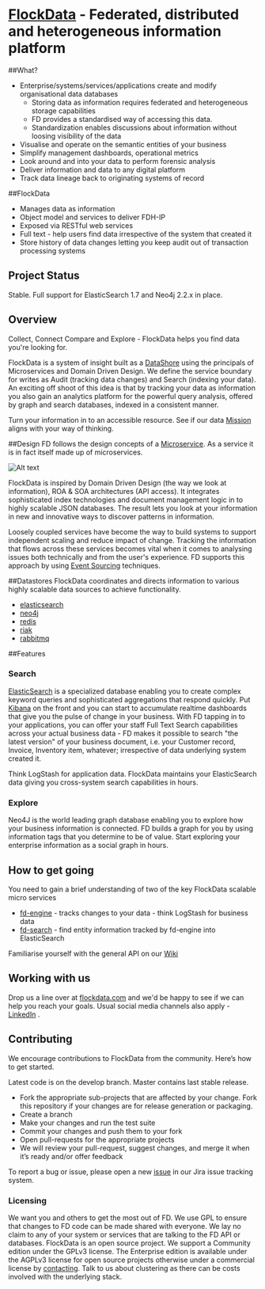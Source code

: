 [FlockData](http://FlockData.com) - Federated, distributed and heterogeneous information platform   
===========

##What?
* Enterprise/systems/services/applications create and modify organisational data databases
  * Storing data as information requires federated and heterogeneous storage capabilities
  * FD provides a standardised way of accessing this data.
  * Standardization enables discussions about information without loosing visibility of the data
* Visualise and operate on the semantic entities of your business
* Simplify management dashboards, operational metrics 
* Look around and into your data to perform forensic analysis
* Deliver information and data to any digital platform
* Track data lineage back to originating systems of record

##FlockData
* Manages data as information
* Object model and services to deliver FDH-IP
* Exposed via RESTful web services 
* Full text - help users find data irrespective of the system that created it
* Store history of data changes letting you keep audit out of transaction processing systems 

## Project Status
Stable. Full support for ElasticSearch 1.7 and Neo4j 2.2.x in place. 

## Overview
Collect, Connect Compare and Explore  - FlockData helps you find data you're looking for.

FlockData is a system of insight built as a [DataShore](http://martinfowler.com/bliki/DataLake.html) using the principals of Microservices and Domain Driven Design. We define the service boundary for writes as Audit (tracking data changes) and Search (indexing your data). An exciting off shoot of this idea is that by tracking your data as information you also gain an analytics platform for the powerful query analysis, offered by graph and search databases, indexed in a consistent manner.

Turn your information in to an accessible resource. See if our data [Mission](http://wiki.flockdata.com/pages/viewpage.action?pageId=13172853) aligns with your way of thinking.

##Design
FD follows the design concepts of a [Microservice](http://martinfowler.com/articles/microservices.html). As a service it is in fact itself made up of microservices.

![Alt text](https://bitbucket.org/monowai/flockdata.org/raw/77e20cdf6e83f28cd8db6ee4561a4b0659f06443/micro-service.png?at=develop)

FlockData is inspired by Domain Driven Design (the way we look at information), ROA & SOA architectures (API access). It integrates sophisticated index technologies and document management logic in to highly scalable JSON databases. The result lets you look at your information in new and innovative ways to discover patterns in information.

Loosely coupled services have become the way to build systems to support independent scaling and reduce impact of change. Tracking the information that flows across these services becomes vital when it comes to analysing issues both technically and from the user's experience. FD supports this approach by using [Event Sourcing](http://martinfowler.com/eaaDev/EventSourcing.html) techniques.

##Datastores
FlockData coordinates and directs information to various highly scalable data sources to achieve functionality. 
* [elasticsearch](https://github.com/elasticsearch/elasticsearch)
* [neo4j](https://github.com/neo4j/neo4j)
* [redis](https://github.com/antirez/redis)
* [riak](http://basho.com/riak/)
* [rabbitmq](https://github.com/rabbitmq/rabbitmq-server)

##Features
### Search

[ElasticSearch](htt://www.elastic.co) is a specialized database enabling you to create complex keyword queries and sophisticated aggregations that respond quickly.  Put [Kibana](http://www.elasticsearch.org/overview/kibana/) on the front and you can start to accumulate realtime dashboards that give you the pulse of change in your business. With FD tapping in to your applications, you can offer your staff Full Text Search capabilities across your actual business data - FD makes it possible to search "the latest version" of your business document, i.e. your Customer record, Invoice, Inventory item, whatever; irrespective of data underlying system created it. 

Think LogStash for application data. FlockData maintains your ElasticSearch data giving you cross-system search capabilities in hours.

### Explore
Neo4J is the world leading graph database enabling you to explore how your business information is connected. FD builds a graph for you by using information tags that you determine to be of value. Start exploring your enterprise information as a social graph in hours.

## How to get going
You need to gain a brief understanding of two of the key FlockData scalable micro services

* [fd-engine](fd-engine/README.md) - tracks changes to your data - think LogStash for business data
* [fd-search](fd-search/README.md) - find entity information tracked by fd-engine into ElasticSearch

Familiarise yourself with the general API on our [Wiki](http://wiki.flockdata.com/pages/viewpage.action?pageId=13172790)

## Working with us
Drop us a line over at [flockdata.com](http://flockdata.com/) and we'd be happy to see if we can help you reach your goals. Usual social media channels also apply - [LinkedIn](http://www.linkedin.com/company/3361595) .

## Contributing
We encourage contributions to FlockData from the community. Here’s how to get started.

Latest code is on the develop branch. Master contains last stable release.

* Fork the appropriate sub-projects that are affected by your change. Fork this repository if your changes are for release generation or packaging.
* Create a branch
* Make your changes and run the test suite
* Commit your changes and push them to your fork
* Open pull-requests for the appropriate projects
* We will review your pull-request, suggest changes, and merge it when it’s ready and/or offer feedback

To report a bug or issue, please open a new [issue](https://monowai.atlassian.net/) in our Jira issue tracking system.

### Licensing
We want you and others to get the most out of FD. We use GPL to ensure that changes to FD code can be made shared with everyone. We lay no claim to any of your system or services that are talking to the FD API or databases. 
FlockData is an open source project. We support a Community edition under the GPLv3 license. The Enterprise edition is available under the AGPLv3 license for open source projects otherwise under a commercial license by [contacting](http://flockdata.com/). Talk to us about clustering as there can be costs involved with the underlying stack.
